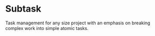 # Subtask
Task management for any size project with an emphasis on breaking complex work into simple atomic tasks.